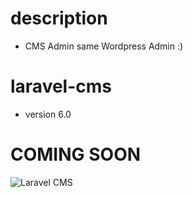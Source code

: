 # description
  - CMS Admin same Wordpress Admin :)

# laravel-cms
  - version 6.0
  

# COMING SOON

![Laravel CMS](https://tweb.com.vn/wp-content/uploads/2020/01/laravel-cms.png)
